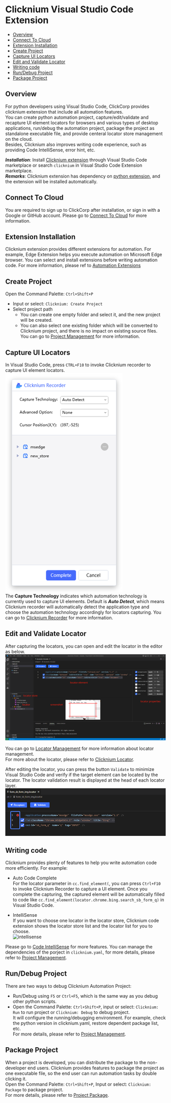 # Clicknium Visual Studio Code Extension<!-- {docsify-ignore-all} -->

  - [Overview](#overview)
  - [Connect To Cloud](#connect-to-cloud)
  - [Extension Installation](#extension-installation)
  - [Create Project](#create-project)
  - [Capture UI Locators](#capture-ui-locators)
  - [Edit and Validate Locator](#edit-and-validate-locator)
  - [Writing code](#writing-code)
  - [Run/Debug Project](#rundebug-project)
  - [Package Project](#package-project)

## Overview
For python developers using Visual Studio Code, ClickCorp provides clicknium extension that include all automation features.  
You can create python automation project, capture/edit/validate and recapture UI element locators for browsers and various types of desktop applications, run/debug the automation project, package the project as standalone executable file, and provide centeral locator store management on the cloud.  
Besides, Clicknium also improves writing code experience, such as providing Code IntelliSense, error hint, etc.

***Installation​***: Install [Clicknium extension](https://marketplace.visualstudio.com/items?itemName=ClickCorp.clicknium) through Visual Studio Code marketplace or search `clicknium` in Visual Studio Code Extension marketplace.  
***Remarks***: Clicknium extension has dependency on [python extension](https://marketplace.visualstudio.com/items?itemName=ms-python.python), and the extension will be installed automatically. 

## Connect To Cloud
You are required to sign up to ClickCorp after installation, or sign in with a Google or GitHub account. Please go to [Connect To Cloud](./doc/developtools/vscode/connecttocloud.md) for more information.

## Extension Installation
Clicknium extension provides different extensions for automation. For example, Edge Extension helps you execute automation on Microsoft Edge browser.
You can select and install extensions before writing automation code. For more information, please ref to [Automation Extensions](./doc/developtools/extensions/extensions.md)

## Create Project
Open the Command Palette: `Ctrl+Shift+P`
- Input or select: `Clicknium: Create Project`
- Select project path
  - You can create one empty folder and select it, and the new project will be created.
  - You can also select one existing folder which will be converted to Clicknium project, and there is no impact on existing source files.
You can go to [Project Management](./doc/developtools/project_management.md) for more information.

## Capture UI Locators
In Visual Studio Code, press `CTRL+F10` to invoke Clicknium recorder to capture UI element locators.  
![clicknium recorder](../img/recorder_main.png)  
The **Capture Technology** indicates which automation technology is currently used to capture UI elements. Default is ***Auto Detect***, which means Clicknium recorder will automatically detect the application type and choose the automation technology accordingly for locators capturing.
You can go to [Clicknium Recorder](./doc/developtools/recorder/recorder.md) for more information.

## Edit and Validate Locator
After capturing the locators, you can open and edit the locator in the editor as below.  
![clicknium vscode](../img/main.png) 

You can go to [Locator Management](./doc/developtools/vscode/locatormanagement.md) for more information about locator management.  
For more about the locator, please refer to [Clicknium Locator](./doc/automation/locator.md).  

After editing the locator, you can press the button `Validate` to minimize Visual Studio Code and verify if the target element can be located by the locator. The locator validation result is displayed at the head of each locator layer.  
![validate error](../img/validate_err.png)

## Writing code
Clicknium provides plenty of features to help you write automation code more efficiently. For example:  
- Auto Code Complete  
For the locator parameter in `cc.find_element(`, you can press `Ctrl+F10` to invoke Clicknium Recorder to capture a UI element. Once you complete the capturing, the captured element will be automatically filled to code like `cc.find_element(locator.chrome.bing.search_sb_form_q)` in Visual Studio Code.

- IntelliSense  
If you want to choose one locator in the locator store, Clicknium code extension shows the locator store list and the locator list for you to choose.  
![intellisense](../img/intelliSense.png)

Please go to [Code IntelliSense](./doc/developtools/vscode/codeintelliSense.md) for more features.
You can manage the dependencies of the porject in `clicknium.yaml`, for more details, please refer to [Project Management](./doc/developtools/project_management.md).

## Run/Debug Project
There are two ways to debug Clicknium Automation Project:
- Run/Debug using `F5` or `Ctrl+F5`, which is the same way as you debug other python scripts.
- Open the Command Palette: `Ctrl+Shift+P`, input or select: `Clicknium: Run` to run project or `Clicknium: Debug` to debug project.  
It will configure the running/debugging environment. For example, check the python version in clicknium.yaml, restore dependent package list, etc.   
For more details, please refer to [Project Management](./doc/developtools/project_management.md).

## Package Project
When a project is developed, you can distribute the package to the non-developer end users. Clicknium provides features to package the project as one executable file, so the end user can run automation tasks by double clicking it.  
Open the Command Palette: `Ctrl+Shift+P`, Input or select: `Clicknium: Package` to package project.  
For more details, please refer to [Project Package](./doc/developtools/project_package.md).